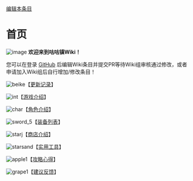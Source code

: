 [编辑本条目](https://github.com/GuguTown/Wiki/edit/main/README.md)
# 首页
![image](https://user-images.githubusercontent.com/35645329/194152677-a2209863-1458-4c49-9ed5-ab9590e318ce.png) **欢迎来到咕咕镇Wiki！**   

您可以在登录 [GitHub](https://github.com/GuguTown/Wiki) 后编辑Wiki条目并提交PR等待Wiki组审核通过修改，或者申请加入Wiki组后自行增加/修改条目！   

![beike](https://user-images.githubusercontent.com/35645329/198755752-84286617-4373-47e0-b4e7-6b7977dd7b74.gif)【[更新记录](/changelog.md)】   

![int](https://user-images.githubusercontent.com/35645329/198761321-f34a6e9c-c57e-46fe-aa49-b3c3a45df4d0.gif)【[游戏介绍](https://gugutown.github.io/Wiki/function/index.html)】   

![char](https://user-images.githubusercontent.com/35645329/198755564-67a7429a-55ec-42d1-8dc5-78d8bd85bbf2.gif)【[角色介绍](https://gugutown.github.io/Wiki/char/index.html)】   

![sword_5](https://user-images.githubusercontent.com/35645329/198755599-b9960be1-1971-4f12-afd3-ecd366c27d6f.gif)【[装备列表](https://gugutown.github.io/Wiki/equip/index.html)】   

![starj](https://user-images.githubusercontent.com/35645329/198755493-8fc2c497-2b02-412f-a310-e9097255acfa.gif)【[商店介绍](/shop.md)】   

![starsand](https://user-images.githubusercontent.com/35645329/198755695-38a6f0ac-3fab-4bbc-a1f6-1eaf8f26054d.gif)【[实用工具](/tool.md)】   

![apple1](https://user-images.githubusercontent.com/35645329/198755738-60645864-8a89-4967-bda0-8dd8d973d479.gif)【[攻略心得](https://gugutown.github.io/Wiki/article/index.html)】   

![grape1](https://user-images.githubusercontent.com/35645329/198755847-c6d6642d-0681-4c9f-a4dc-fb02341a35cd.gif)【[建议反馈](/feedback.md)】

